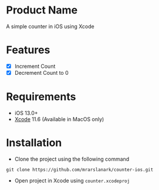# Product Name
A simple counter in iOS using Xcode

# Features
- [x] Increment Count
- [x] Decrement Count to 0

# Requirements
- iOS 13.0+
- [Xcode](https://developer.apple.com/xcode/) 11.6 (Available in MacOS only)

# Installation
- Clone the project using the following command
```shell
git clone https://github.com/mrarslanark/counter-ios.git
```
- Open project in Xcode using `counter.xcodeproj`
